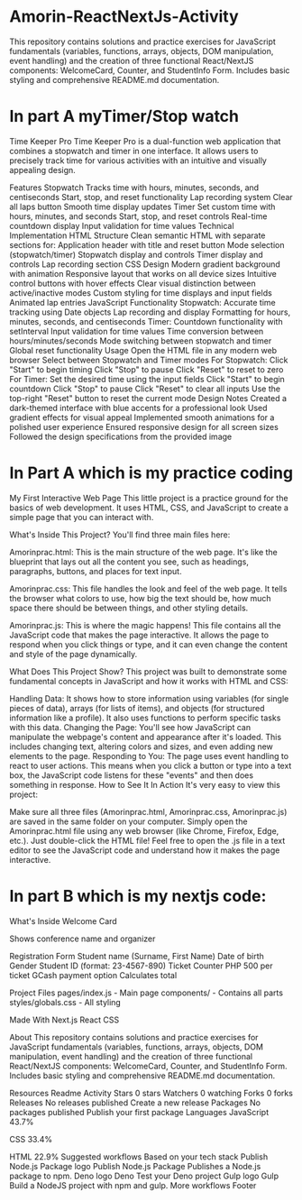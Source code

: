 # Amorin-ReactNextJs-Activity
This repository contains solutions and practice exercises for JavaScript fundamentals (variables, functions, arrays, objects, DOM manipulation, event handling) and the creation of three functional React/NextJS components: WelcomeCard, Counter, and StudentInfo Form. Includes basic styling and comprehensive README.md documentation.

# In part A myTimer/Stop watch

Time Keeper Pro
Time Keeper Pro is a dual-function web application that combines a stopwatch and timer in one interface. It allows users to precisely track time for various activities with an intuitive and visually appealing design.

Features
Stopwatch
Tracks time with hours, minutes, seconds, and centiseconds
Start, stop, and reset functionality
Lap recording system
Clear all laps button
Smooth time display updates
Timer
Set custom time with hours, minutes, and seconds
Start, stop, and reset controls
Real-time countdown display
Input validation for time values
Technical Implementation
HTML Structure
Clean semantic HTML with separate sections for:
Application header with title and reset button
Mode selection (stopwatch/timer)
Stopwatch display and controls
Timer display and controls
Lap recording section
CSS Design
Modern gradient background with animation
Responsive layout that works on all device sizes
Intuitive control buttons with hover effects
Clear visual distinction between active/inactive modes
Custom styling for time displays and input fields
Animated lap entries
JavaScript Functionality
Stopwatch:
Accurate time tracking using Date objects
Lap recording and display
Formatting for hours, minutes, seconds, and centiseconds
Timer:
Countdown functionality with setInterval
Input validation for time values
Time conversion between hours/minutes/seconds
Mode switching between stopwatch and timer
Global reset functionality
Usage
Open the HTML file in any modern web browser
Select between Stopwatch and Timer modes
For Stopwatch:
Click "Start" to begin timing
Click "Stop" to pause
Click "Reset" to reset to zero
For Timer:
Set the desired time using the input fields
Click "Start" to begin countdown
Click "Stop" to pause
Click "Reset" to clear all inputs
Use the top-right "Reset" button to reset the current mode
Design Notes
Created a dark-themed interface with blue accents for a professional look
Used gradient effects for visual appeal
Implemented smooth animations for a polished user experience
Ensured responsive design for all screen sizes
Followed the design specifications from the provided image




# In Part A which is my practice coding

My First Interactive Web Page
This little project is a practice ground for the basics of web development. It uses HTML, CSS, and JavaScript to create a simple page that you can interact with.

What's Inside This Project?
You'll find three main files here:

Amorinprac.html: This is the main structure of the web page. It's like the blueprint that lays out all the content you see, such as headings, paragraphs, buttons, and places for text input.

Amorinprac.css: This file handles the look and feel of the web page. It tells the browser what colors to use, how big the text should be, how much space there should be between things, and other styling details.

Amorinprac.js: This is where the magic happens! This file contains all the JavaScript code that makes the page interactive. It allows the page to respond when you click things or type, and it can even change the content and style of the page dynamically.

What Does This Project Show?
This project was built to demonstrate some fundamental concepts in JavaScript and how it works with HTML and CSS:

Handling Data: It shows how to store information using variables (for single pieces of data), arrays (for lists of items), and objects (for structured information like a profile). It also uses functions to perform specific tasks with this data.
Changing the Page: You'll see how JavaScript can manipulate the webpage's content and appearance after it's loaded. This includes changing text, altering colors and sizes, and even adding new elements to the page.
Responding to You: The page uses event handling to react to user actions. This means when you click a button or type into a text box, the JavaScript code listens for these "events" and then does something in response.
How to See It In Action
It's very easy to view this project:

Make sure all three files (Amorinprac.html, Amorinprac.css, Amorinprac.js) are saved in the same folder on your computer.
Simply open the Amorinprac.html file using any web browser (like Chrome, Firefox, Edge, etc.). Just double-click the HTML file!
Feel free to open the .js file in a text editor to see the JavaScript code and understand how it makes the page interactive.





# In part B which is my nextjs code: 
What's Inside Welcome Card

Shows conference name and organizer

Registration Form Student name (Surname, First Name) Date of birth Gender Student ID (format: 23-4567-890) Ticket Counter PHP 500 per ticket GCash payment option Calculates total

Project Files pages/index.js - Main page components/ - Contains all parts styles/globals.css - All styling

Made With Next.js React CSS

About
This repository contains solutions and practice exercises for JavaScript fundamentals (variables, functions, arrays, objects, DOM manipulation, event handling) and the creation of three functional React/NextJS components: WelcomeCard, Counter, and StudentInfo Form. Includes basic styling and comprehensive README.md documentation.

Resources
 Readme
 Activity
Stars
 0 stars
Watchers
 0 watching
Forks
 0 forks
Releases
No releases published
Create a new release
Packages
No packages published
Publish your first package
Languages
JavaScript
43.7%
 
CSS
33.4%
 
HTML
22.9%
Suggested workflows
Based on your tech stack
Publish Node.js Package logo
Publish Node.js Package
Publishes a Node.js package to npm.
Deno logo
Deno
Test your Deno project
Gulp logo
Gulp
Build a NodeJS project with npm and gulp.
More workflows
Footer
